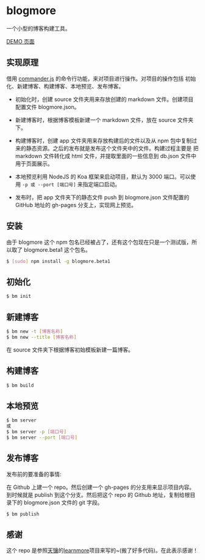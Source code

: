 # blogmore

一个小型的博客构建工具。

[DEMO 页面](http://caiyongmin.github.io/blogmore_test/#/)

## 实现原理

借用 [commander.js](https://github.com/tj/commander.js) 的命令行功能，来对项目进行操作。对项目的操作包括 初始化、新建博客、构建博客、本地预览、发布博客。

- 初始化时，创建 source 文件夹用来存放创建的 markdown 文件。创建项目配置文件 blogmore.json。

- 新建博客时，根据博客模板新建一个 markdown 文件，放在 source 文件夹下。

- 构建博客时，创建 app 文件夹用来存放构建后的文件以及从 npm 包中复制过来的静态资源。之后的发布就是发布这个文件夹中的文件。构建过程主要是
把 markdown 文件转化成 html 文件，并提取里面的一些信息到 db.json 文件中用于页面展示。

- 本地预览利用 NodeJS 的 Koa 框架来启动项目，默认为 3000 端口。可以使用 `-p 或 --port [端口号]` 来指定端口启动。

- 发布时，把 app 文件夹下的静态文件 push 到 blogmore.json 文件配置的 GitHub 地址的 gh-pages 分支上，实现网上预览。

## 安装

由于 blogmore 这个 npm 包名已经被占了，还有这个包现在只是一个测试版，所以取了 blogmore.beta1 这个包名。

```bash
$ [sudo] npm install -g blogmore.beta1
```

## 初始化

```bash
$ bm init
```

## 新建博客

```bash
$ bm new -t [博客名称]
$ bm new --title [博客名称]
```

在 source 文件夹下根据博客初始模板新建一篇博客。

## 构建博客

```bash
$ bm build
```

## 本地预览

```bash
$ bm server
或
$ bm server -p [端口号]
$ bm server --port [端口号]
```

## 发布博客

发布前的要准备的事情:

在 Github 上建一个 repo。然后创建一个 gh-pages 的分支用来显示项目内容。到时候就是 publish 到这个分支。然后把这个 repo 的 Github 地址，复制给根目录下的 blogmore.json 文件的 git 字段。

```bash
$ bm publish
```

## 感谢

这个 repo 是参照[天镶](https://github.com/LingyuCoder)的[learnmore](https://github.com/ly-tools/learnmore)项目来写的~(搬了好多代码)。在此表示感谢！